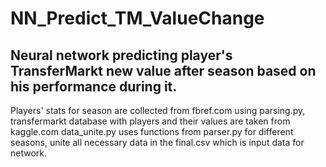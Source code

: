 # NN_Predict_TM_ValueChange
## Neural network predicting player's TransferMarkt new value after season based on his performance during it.
Players' stats for season are collected from fbref.com using parsing.py, transfermarkt database with players and their values are taken from kaggle.com
data_unite.py uses functions from parser.py for different seasons, unite all necessary data in the final.csv which is input data for network.

